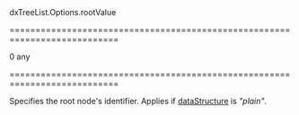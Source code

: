 <!--id-->dxTreeList.Options.rootValue<!--/id-->
===========================================================================
<!--default-->0<!--/default-->
<!--type-->any<!--/type-->
===========================================================================

<!--shortDescription-->
Specifies the root node's identifier. Applies if [dataStructure](/Documentation/ApiReference/UI_Widgets/dxTreeList/Configuration/#dataStructure) is *"plain"*.
<!--/shortDescription-->

<!--fullDescription-->

<!--/fullDescription-->